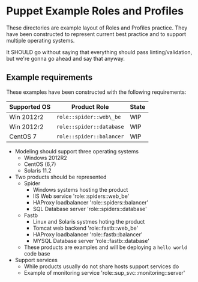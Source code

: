 # Puppet Example Roles and Profiles

These directories are example layout of Roles and Profiles practice.  They have been constructed to represent current best practice and to support multiple operating systems.

It SHOULD go without saying that everything should pass linting/validation, but
we're gonna go ahead and say that anyway.

## Example requirements

These examples have been constructed with the following requirements:

| Supported OS | Product Role | State |
|--------------------------|---------------------|-----|
| Win 2012r2 | `role::spider::web\_be` | WIP |
| Win 2012r2 | `role::spider::database` | WIP |
| CentOS 7  | `role::spider::balancer` | WIP |


  - Modeling should support three operating systems
    - Windows 2012R2
    - CentOS (6,7)
    - Solaris 11.2
  - Two products should be represented
    - Spider
      - Windows systems hosting the product
      - IIS Web service 'role::spiders::web_be'
      - HAProxy loadbalancer 'role::spiders::balancer'
      - SQL Database server 'role::spiders::database'
    - Fastb
      - Linux and Solaris systmes hoting the product
      - Tomcat web backend 'role::fastb::web_be'
      - HAProxy loadbalancer 'role::fastb::balancer'
      - MYSQL Database server 'role::fastb::database'
    - These products are examples and will be deploying a `hello world` code base
  - Support services
    - While products usually do not share hosts support services do
    - Example of monitoring service 'role::sup\_svc::monitoring::server'
